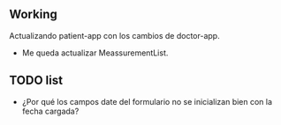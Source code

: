 ## Working

Actualizando patient-app con los cambios de doctor-app.
  - Me queda actualizar MeassurementList.
    
## TODO list

- ¿Por qué los campos date del formulario no se inicializan bien con la fecha cargada?

